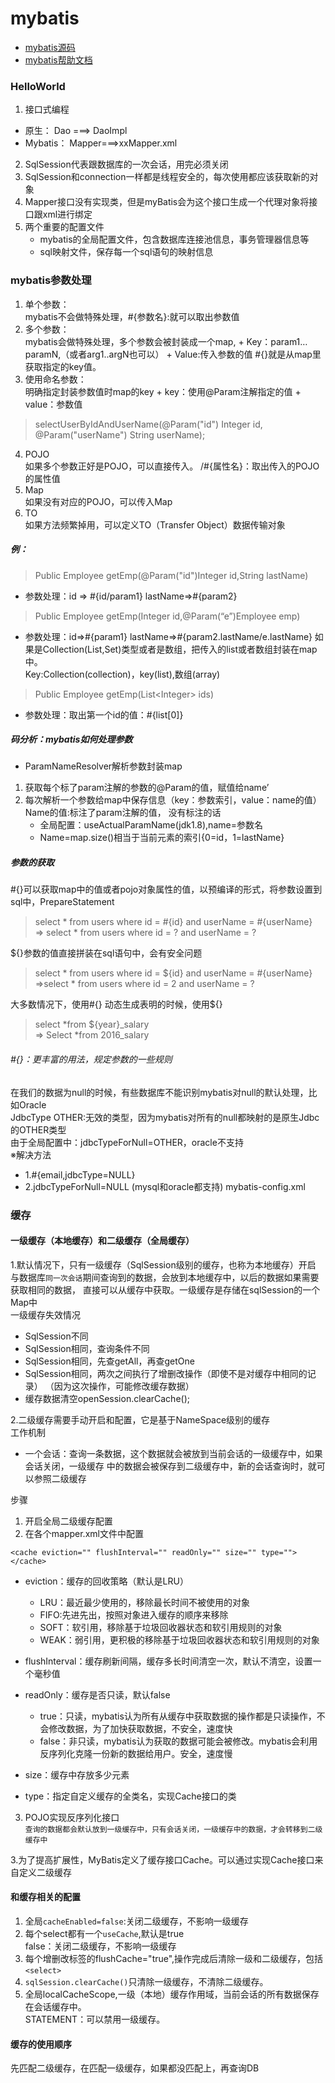 # mybatis

* [mybatis源码](https://github.com/mybatis/mybatis-3/)
* [mybatis帮助文档](https://mybatis.org/mybatis-3/zh/index.html)

### HelloWorld
1.	接口式编程
* 原生：		Dao ===> DaoImpl
* Mybatis：	Mapper===>xxMapper.xml	

2.	SqlSession代表跟数据库的一次会话，用完必须关闭
3.	SqlSession和connection一样都是线程安全的，每次使用都应该获取新的对象
4.	Mapper接口没有实现类，但是myBatis会为这个接口生成一个代理对象将接口跟xml进行绑定
5.	两个重要的配置文件
    * mybatis的全局配置文件，包含数据库连接池信息，事务管理器信息等
    * sql映射文件，保存每一个sql语句的映射信息
### mybatis参数处理	
1.	单个参数：<br/>mybatis不会做特殊处理，#{参数名}:就可以取出参数值
2.	多个参数：<br/>mybatis会做特殊处理，多个参数会被封装成一个map, 
        + Key：param1…paramN,（或者arg1..argN也可以）
        + Value:传入参数的值
		\#{}就是从map里获取指定的key值。
3.	使用命名参数：
<br/>明确指定封装参数值时map的key
		+ key：使用@Param注解指定的值
		+ value：参数值
>selectUserByIdAndUserName(@Param("id") Integer id, 
@Param("userName") String userName);
4.	POJO<br/>如果多个参数正好是POJO，可以直接传入。
/#{属性名}：取出传入的POJO的属性值
5.	Map<br/>如果没有对应的POJO，可以传入Map
6.	TO<br/>如果方法频繁掉用，可以定义TO（Transfer Object）数据传输对象

##### 例：
>Public Employee getEmp(@Param("id")Integer id,String lastName)
* 参数处理：id => #{id/param1} lastName=>#{param2}
>Public Employee getEmp(Integer id,@Param(“e”)Employee emp)
* 参数处理：id=>#{param1} lastName=>#{param2.lastName/e.lastName}
如果是Collection(List,Set)类型或者是数组，把传入的list或者数组封装在map中。
<br/>Key:Collection(collection)，key(list),数组(array)
>Public Employee getEmp(List\<Integer\> ids)
* 参数处理：取出第一个id的值：#{list[0]}

##### 码分析：mybatis如何处理参数
* ParamNameResolver解析参数封装map
1. 获取每个标了param注解的参数的@Param的值，赋值给name’
2. 每次解析一个参数给map中保存信息（key：参数索引，value：name的值）
    <br/>Name的值:标注了param注解的值，
	没有标注的话
    + 全局配置：useActualParamName(jdk1.8),name=参数名
    + Name=map.size()相当于当前元素的索引{0=id，1=lastName}
##### 参数的获取
\#{}可以获取map中的值或者pojo对象属性的值，以预编译的形式，将参数设置到sql中，PrepareStatement
>select * from users where id = #{id} and userName = #{userName}
><br/>=> select * from users where id = ? and userName = ?

${}参数的值直接拼装在sql语句中，会有安全问题
>select * from users where id = ${id} and userName = #{userName}
><br/>=>select * from users where id = 2 and userName = ?

大多数情况下，使用\#{}
动态生成表明的时候，使用${}
>select *from ${year}_salary <br/>=> Select *from 2016_salary

###### \#{}：更丰富的用法，规定参数的一些规则
在我们的数据为null的时候，有些数据库不能识别mybatis对null的默认处理，比如Oracle
<br/>JdbcType OTHER:无效的类型，因为mybatis对所有的null都映射的是原生Jdbc的OTHER类型
<br/>由于全局配置中：jdbcTypeForNull=OTHER，oracle不支持
<br/> ※解决方法
+ 1.\#{email,jdbcType=NULL}
+ 2.jdbcTypeForNull=NULL (mysql和oracle都支持)
    mybatis-config.xml <setting name=”jdbcTypeForNull” value=”NULL”/>

### 缓存
#### 一级缓存（本地缓存）和二级缓存（全局缓存）
1.默认情况下，只有一级缓存（SqlSession级别的缓存，也称为本地缓存）开启
  与数据库`同一次会话`期间查询到的数据，会放到本地缓存中，以后的数据如果需要获取相同的数据，
  直接可以从缓存中获取。一级缓存是存储在sqlSession的一个Map中  
  一级缓存失效情况  
  +  SqlSession不同
  +  SqlSession相同，查询条件不同
  +  SqlSession相同，先查getAll，再查getOne
  +  SqlSession相同，两次之间执行了增删改操作（即使不是对缓存中相同的记录）
  （因为这次操作，可能修改缓存数据）  
  +  缓存数据清空openSession.clearCache();
   
2.二级缓存需要手动开启和配置，它是基于NameSpace级别的缓存  
  工作机制
  +  一个会话：查询一条数据，这个数据就会被放到当前会话的一级缓存中，如果会话关闭，一级缓存
  中的数据会被保存到二级缓存中，新的会话查询时，就可以参照二级缓存  
  
  步骤
  1. 开启全局二级缓存配置<setting name="cacheEnabled" value="true"/>
  2. 在各个mapper.xml文件中配置  
  ```
  <cache eviction="" flushInterval="" readOnly="" size="" type=""></cache>
  ```  
  +  eviction：缓存的回收策略（默认是LRU）  
        +  LRU：最近最少使用的，移除最长时间不被使用的对象
        +  FIFO:先进先出，按照对象进入缓存的顺序来移除
        +  SOFT：软引用，移除基于垃圾回收器状态和软引用规则的对象
        +  WEAK：弱引用，更积极的移除基于垃圾回收器状态和软引用规则的对象
    
  +  flushInterval：缓存刷新间隔，缓存多长时间清空一次，默认不清空，设置一个毫秒值
  +  readOnly：缓存是否只读，默认false
        +  true：只读，mybatis认为所有从缓存中获取数据的操作都是只读操作，不会修改数据，为了加快获取数据，不安全，速度快
        +  false：非只读，mybatis认为获取的数据可能会被修改。mybatis会利用反序列化克隆一份新的数据给用户。安全，速度慢
  +  size：缓存中存放多少元素
  +  type：指定自定义缓存的全类名，实现Cache接口的类  
  
  3. POJO实现反序列化接口  
`查询的数据都会默认放到一级缓存中，只有会话关闭，一级缓存中的数据，才会转移到二级缓存中`
  
3.为了提高扩展性，MyBatis定义了缓存接口Cache。可以通过实现Cache接口来自定义二级缓存

#### 和缓存相关的配置
1. 全局`cacheEnabled=false`:关闭二级缓存，不影响一级缓存
2. 每个select都有一个`useCache`,默认是true  
   false：关闭二级缓存，不影响一级缓存
3. 每个增删改标签的flushCache="true",操作完成后清除一级和二级缓存，包括`<select>`
4. `sqlSession.clearCache()`只清除一级缓存，不清除二级缓存。
5.  全局localCacheScope,一级（本地）缓存作用域，当前会话的所有数据保存在会话缓存中。  
   STATEMENT：可以禁用一级缓存。
#### 缓存的使用顺序
先匹配二级缓存，在匹配一级缓存，如果都没匹配上，再查询DB
